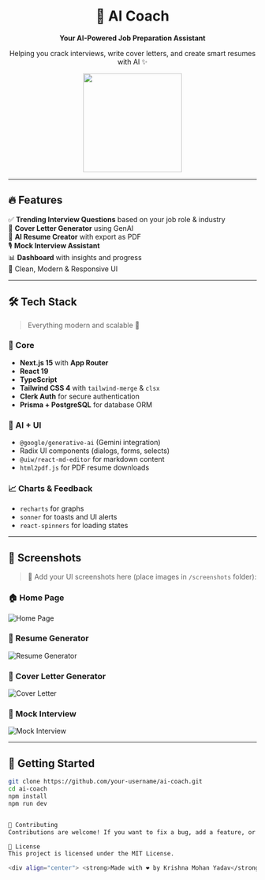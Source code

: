 <div align="center">
  <h1>🧠 AI Coach</h1>
  <p><b>Your AI-Powered Job Preparation Assistant</b></p>
  <p>Helping you crack interviews, write cover letters, and create smart resumes with AI ✨</p>
  <img src="https://media.giphy.com/media/v1.Y2lkPTc5MGI3NjExbWR2dmI4bnFlZ2d5bTd1MzBhY3huZzRjZ2V3Z2N3b2FvZ2NkbjF4ZiZlcD12MV9naWZzX3NlYXJjaCZjdD1n/3o7abldj0b3rxrZUxW/giphy.gif" width="200"/>
</div>

---

## 🔥 Features

✅ **Trending Interview Questions** based on your job role & industry  
🧾 **Cover Letter Generator** using GenAI  
📄 **AI Resume Creator** with export as PDF  
🎙️ **Mock Interview Assistant**  
📊 **Dashboard** with insights and progress  
🎨 Clean, Modern & Responsive UI  

---

## 🛠️ Tech Stack

> Everything modern and scalable 🚀

### 🧠 Core
- **Next.js 15** with **App Router**
- **React 19**
- **TypeScript**
- **Tailwind CSS 4** with `tailwind-merge` & `clsx`
- **Clerk Auth** for secure authentication
- **Prisma + PostgreSQL** for database ORM

### 🤖 AI + UI
- `@google/generative-ai` (Gemini integration)
- Radix UI components (dialogs, forms, selects)
- `@uiw/react-md-editor` for markdown content
- `html2pdf.js` for PDF resume downloads

### 📈 Charts & Feedback
- `recharts` for graphs
- `sonner` for toasts and UI alerts
- `react-spinners` for loading states

---

## 📸 Screenshots

> 📌 Add your UI screenshots here (place images in `/screenshots` folder):

### 🏠 Home Page  
![Home Page](./screenshots/home.png)

### 📄 Resume Generator  
![Resume Generator](./screenshots/resume.png)

### 📝 Cover Letter Generator  
![Cover Letter](./screenshots/cover-letter.png)

### 🎤 Mock Interview  
![Mock Interview](./screenshots/mock-interview.png)

---

## 🚀 Getting Started

```bash
git clone https://github.com/your-username/ai-coach.git
cd ai-coach
npm install
npm run dev


🤝 Contributing
Contributions are welcome! If you want to fix a bug, add a feature, or improve the docs – feel free to open a PR.

📃 License
This project is licensed under the MIT License.

<div align="center"> <strong>Made with ❤️ by Krishna Mohan Yadav</strong><br/> <a href="https://github.com/krishnacodes-dev">🌐 GitHub</a> • <a href="https://www.linkedin.com/in/krishnamohanyadav/">💼 LinkedIn</a> </div> ```
